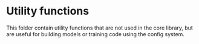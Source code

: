 # Utility functions

This folder contain utility functions that are not used in the core library, but are useful for building models or training code using the config system.
